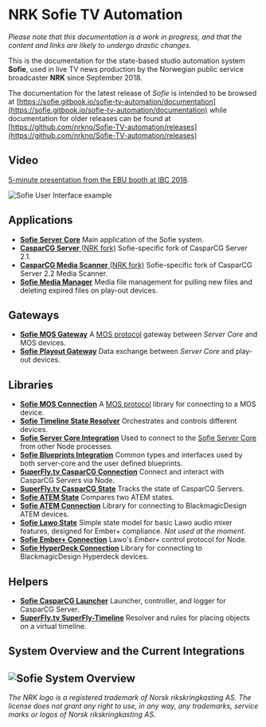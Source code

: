 # NRK Sofie TV Automation

_Please note that this documentation is a work in progress, and that the content and links are likely to undergo drastic changes._ 

This is the documentation for the state-based studio automation system **Sofie**, used in live TV news production by the Norwegian public service broadcaster **NRK** since September 2018.

The documentation for the latest release of _Sofie_ is intended to be browsed at [https://sofie.gitbook.io/sofie-tv-automation/documentation](https://sofie.gitbook.io/sofie-tv-automation/documentation) while documentation for older releases can be found at [https://github.com/nrkno/Sofie-TV-automation/releases](https://github.com/nrkno/Sofie-TV-automation/releases)

## Video

[5-minute presentation from the EBU booth at IBC 2018](https://www.youtube.com/watch?v=LeJxtTA3zms).



![Sofie User Interface example](https://raw.githubusercontent.com/nrkno/Sofie-TV-automation/master/images/Sofie_GUI_example.jpg)

## Applications

* [**Sofie Server Core**](https://github.com/nrkno/tv-automation-server-core) Main application of the Sofie system.
* [**CasparCG Server** \(NRK fork\)](https://github.com/nrkno/tv-automation-casparcg-server) Sofie-specific fork of CasparCG Server 2.1.
* [**CasparCG Media Scanner** \(NRK fork\)](https://github.com/nrkno/tv-automation-casparcg-server) Sofie-specific fork of CasparCG Server 2.2 Media Scanner.
* [**Sofie Media Manager**](https://github.com/nrkno/tv-automation-media-management) Media file management for pulling new files and deleting expired files on play-out devices.

## Gateways

* [**Sofie MOS Gateway**](https://github.com/nrkno/tv-automation-mos-gateway) A [MOS protocol](http://mosprotocol.com/) gateway between _Server Core_ and MOS devices.
* [**Sofie Playout Gateway**](https://github.com/nrkno/tv-automation-playout-gateway) Data exchange between _Server Core_ and play-out devices.

## Libraries

* [**Sofie MOS Connection**](https://github.com/nrkno/tv-automation-mos-connection/) A [MOS protocol](http://mosprotocol.com/) library for connecting to a MOS device.
* [**Sofie Timeline State Resolver**](https://github.com/nrkno/tv-automation-state-timeline-resolver) Orchestrates and controls different devices.
* [**Sofie Server Core Integration**](https://github.com/nrkno/tv-automation-server-core-integration) Used to connect to the [Sofie Server Core](https://github.com/nrkno/tv-automation-server-core) from other Node processes.
* [**Sofie Blueprints Integration**](https://github.com/nrkno/tv-automation-sofie-blueprints-integration) Common types and interfaces used by both server-core and the user defined blueprints.
* [**SuperFly.tv CasparCG Connection**](https://github.com/SuperFlyTV/casparcg-connection) Connect and interact with CasparCG Servers via Node.
* [**SuperFly.tv CasparCG State**](https://github.com/superflytv/casparcg-state) Tracks the state of CasparCG Servers.
* [**Sofie ATEM State**](https://github.com/nrkno/tv-automation-atem-state) Compares two ATEM states.
* [**Sofie ATEM Connection**](https://github.com/nrkno/tv-automation-atem-connection) Library for connecting to BlackmagicDesign ATEM devices.
* [**Sofie Lawo State**](https://github.com/nrkno/tv-automation-lawo-state/) Simple state model for basic Lawo audio mixer features, designed for Ember+ compliance. _Not used at the moment._
* [**Sofie Ember+ Connection**](https://github.com/nrkno/tv-automation-emberplus-connection) Lawo's _Ember+_ control protocol for Node.
* [**Sofie HyperDeck Connection**](https://github.com/nrkno/tv-automation-hyperdeck-connection) Library for connecting to BlackmagicDesign Hyperdeck devices.

## Helpers

* [**Sofie CasparCG Launcher**](https://github.com/nrkno/tv-automation-casparcg-launcher) Launcher, controller, and logger for CasparCG Server.
* [**SuperFly.tv SuperFly-Timeline**](https://github.com/SuperFlyTV/supertimeline) Resolver and rules for placing objects on a virtual timeline.

## System Overview and the Current Integrations

## ![Sofie System Overview](https://raw.githubusercontent.com/nrkno/Sofie-TV-automation/master/images/Sofie_NRK_May_10_2019.png)

_The NRK logo is a registered trademark of Norsk rikskringkasting AS. The license does not grant any right to use, in any way, any trademarks, service marks or logos of Norsk rikskringkasting AS._

